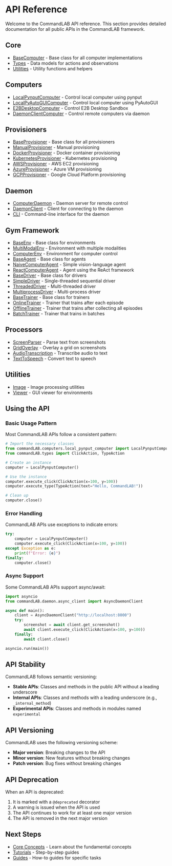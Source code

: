 # API Reference

Welcome to the CommandLAB API reference. This section provides detailed documentation for all public APIs in the CommandLAB framework.

## Core

- [BaseComputer](core/base_computer.md) - Base class for all computer implementations
- [Types](core/types.md) - Data models for actions and observations
- [Utilities](core/utils.md) - Utility functions and helpers

## Computers

- [LocalPynputComputer](computers/local_pynput_computer.md) - Control local computer using pynput
- [LocalPyAutoGUIComputer](computers/local_pyautogui_computer.md) - Control local computer using PyAutoGUI
- [E2BDesktopComputer](computers/e2b_desktop_computer.md) - Control E2B Desktop Sandbox
- [DaemonClientComputer](computers/daemon_client_computer.md) - Control remote computers via daemon

## Provisioners

- [BaseProvisioner](provisioners/base_provisioner.md) - Base class for all provisioners
- [ManualProvisioner](provisioners/manual_provisioner.md) - Manual provisioning
- [DockerProvisioner](provisioners/docker_provisioner.md) - Docker container provisioning
- [KubernetesProvisioner](provisioners/kubernetes_provisioner.md) - Kubernetes provisioning
- [AWSProvisioner](provisioners/aws_provisioner.md) - AWS EC2 provisioning
- [AzureProvisioner](provisioners/azure_provisioner.md) - Azure VM provisioning
- [GCPProvisioner](provisioners/gcp_provisioner.md) - Google Cloud Platform provisioning

## Daemon

- [ComputerDaemon](daemon/computer_daemon.md) - Daemon server for remote control
- [DaemonClient](daemon/daemon_client.md) - Client for connecting to the daemon
- [CLI](daemon/cli.md) - Command-line interface for the daemon

## Gym Framework

- [BaseEnv](gym/base_env.md) - Base class for environments
- [MultiModalEnv](gym/multimodal_env.md) - Environment with multiple modalities
- [ComputerEnv](gym/computer_env.md) - Environment for computer control
- [BaseAgent](gym/base_agent.md) - Base class for agents
- [NaiveComputerAgent](gym/naive_computer_agent.md) - Simple vision-language agent
- [ReactComputerAgent](gym/react_computer_agent.md) - Agent using the ReAct framework
- [BaseDriver](gym/base_driver.md) - Base class for drivers
- [SimpleDriver](gym/simple_driver.md) - Single-threaded sequential driver
- [ThreadedDriver](gym/threaded_driver.md) - Multi-threaded driver
- [MultiprocessDriver](gym/multiprocess_driver.md) - Multi-process driver
- [BaseTrainer](gym/base_trainer.md) - Base class for trainers
- [OnlineTrainer](gym/online_trainer.md) - Trainer that trains after each episode
- [OfflineTrainer](gym/offline_trainer.md) - Trainer that trains after collecting all episodes
- [BatchTrainer](gym/batch_trainer.md) - Trainer that trains in batches

## Processors

- [ScreenParser](processors/screen_parser.md) - Parse text from screenshots
- [GridOverlay](processors/grid_overlay.md) - Overlay a grid on screenshots
- [AudioTranscription](processors/audio_transcription.md) - Transcribe audio to text
- [TextToSpeech](processors/tts.md) - Convert text to speech

## Utilities

- [Image](utils/image.md) - Image processing utilities
- [Viewer](utils/viewer.md) - GUI viewer for environments

## Using the API

### Basic Usage Pattern

Most CommandLAB APIs follow a consistent pattern:

```python
# Import the necessary classes
from commandLAB.computers.local_pynput_computer import LocalPynputComputer
from commandLAB.types import ClickAction, TypeAction

# Create an instance
computer = LocalPynputComputer()

# Use the instance
computer.execute_click(ClickAction(x=100, y=100))
computer.execute_type(TypeAction(text="Hello, CommandLAB!"))

# Clean up
computer.close()
```

### Error Handling

CommandLAB APIs use exceptions to indicate errors:

```python
try:
    computer = LocalPynputComputer()
    computer.execute_click(ClickAction(x=100, y=100))
except Exception as e:
    print(f"Error: {e}")
finally:
    computer.close()
```

### Async Support

Some CommandLAB APIs support async/await:

```python
import asyncio
from commandLAB.daemon.async_client import AsyncDaemonClient

async def main():
    client = AsyncDaemonClient("http://localhost:8000")
    try:
        screenshot = await client.get_screenshot()
        await client.execute_click(ClickAction(x=100, y=100))
    finally:
        await client.close()

asyncio.run(main())
```

## API Stability

CommandLAB follows semantic versioning:

- **Stable APIs**: Classes and methods in the public API without a leading underscore
- **Internal APIs**: Classes and methods with a leading underscore (e.g., `_internal_method`)
- **Experimental APIs**: Classes and methods in modules named `experimental`

## API Versioning

CommandLAB uses the following versioning scheme:

- **Major version**: Breaking changes to the API
- **Minor version**: New features without breaking changes
- **Patch version**: Bug fixes without breaking changes

## API Deprecation

When an API is deprecated:

1. It is marked with a `@deprecated` decorator
1. A warning is issued when the API is used
1. The API continues to work for at least one major version
1. The API is removed in the next major version

## Next Steps

- [Core Concepts](../concepts/index.md) - Learn about the fundamental concepts
- [Tutorials](../tutorials/index.md) - Step-by-step guides
- [Guides](../guides/index.md) - How-to guides for specific tasks
